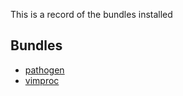 
This is a record of the bundles installed

Bundles
-------

* [pathogen](https://github.com/tpope/vim-pathogen)
* [vimproc](https://github.com/Shougo/vimproc)

